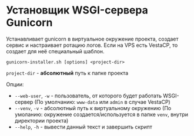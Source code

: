 # Установщик WSGI-сервера Gunicorn

Устанавливает gunicorn в виртуальное окружение проекта, создает сервис и настраивает ротацию логов. Если на VPS есть VestaCP, то создает для неё специальный шаблон.
```
gunicorn-installer.sh [options] <project-dir>
```

`project-dir` - **абсолютный** путь к папке проекта

Опции:
* `--web-user`, `-w` - пользователь, от которого будет работать WSGI-сервер (По умолчанию: `www-data` или `admin` в случае VestaCP)
* `--venv`, `-v` - абсолютный путь к виртуальному окружению (По умоланию: окружение создается/используется в папке `venv`, внутри директории проекта)
* `--help`, `-h` - вывести данный текст и завершить скрипт